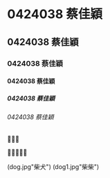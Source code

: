# 0424038 蔡佳穎
## 0424038 蔡佳穎
### 0424038 蔡佳穎
#### 0424038 蔡佳穎
##### 0424038 蔡佳穎
###### 0424038 蔡佳穎


:dolphin::dolphin::dolphin:

:whale::whale::whale::whale::whale:

(dog.jpg"柴犬")
(dog1.jpg"柴柴")
